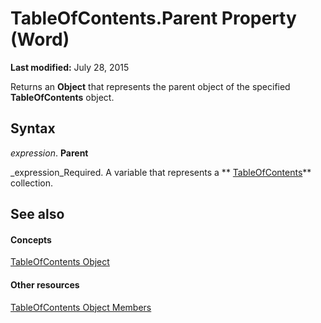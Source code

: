 
# TableOfContents.Parent Property (Word)

 **Last modified:** July 28, 2015

Returns an  **Object** that represents the parent object of the specified **TableOfContents** object.

## Syntax

 _expression_. **Parent**

 _expression_Required. A variable that represents a  ** [TableOfContents](629a03c1-ae97-649d-7ec4-25210b4b9ecd.md)** collection.


## See also


#### Concepts


 [TableOfContents Object](629a03c1-ae97-649d-7ec4-25210b4b9ecd.md)
#### Other resources


 [TableOfContents Object Members](bfd1b65b-98c3-a60b-6668-34dd05f6ee85.md)
